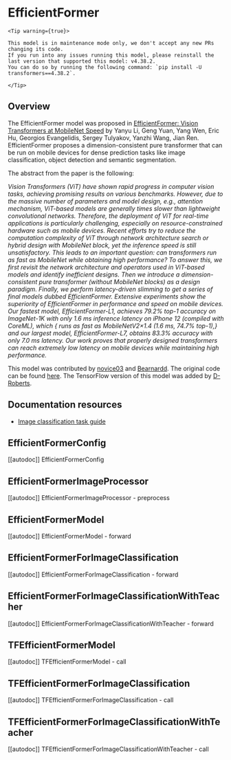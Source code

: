 <!--Copyright 2022 The HuggingFace Team. All rights reserved.

Licensed under the Apache License, Version 2.0 (the "License"); you may not use this file except in compliance with
the License. You may obtain a copy of the License at

http://www.apache.org/licenses/LICENSE-2.0

Unless required by applicable law or agreed to in writing, software distributed under the License is distributed on
an "AS IS" BASIS, WITHOUT WARRANTIES OR CONDITIONS OF ANY KIND, either express or implied. See the License for the
specific language governing permissions and limitations under the License.

⚠️ Note that this file is in Markdown but contain specific syntax for our doc-builder (similar to MDX) that may not be
rendered properly in your Markdown viewer.

-->

# EfficientFormer

    <Tip warning={true}>

    This model is in maintenance mode only, we don't accept any new PRs changing its code.
    If you run into any issues running this model, please reinstall the last version that supported this model: v4.38.2.
    You can do so by running the following command: `pip install -U transformers==4.38.2`.

    </Tip>

## Overview

The EfficientFormer model was proposed in [EfficientFormer: Vision Transformers at MobileNet Speed](https://arxiv.org/abs/2206.01191) 
by Yanyu Li, Geng Yuan, Yang Wen, Eric Hu, Georgios Evangelidis, Sergey Tulyakov, Yanzhi Wang, Jian Ren.  EfficientFormer proposes a
dimension-consistent pure transformer that can be run on mobile devices for dense prediction tasks like image classification, object
detection and semantic segmentation.

The abstract from the paper is the following:

*Vision Transformers (ViT) have shown rapid progress in computer vision tasks, achieving promising results on various benchmarks. 
However, due to the massive number of parameters and model design, e.g., attention mechanism, ViT-based models are generally 
times slower than lightweight convolutional networks. Therefore, the deployment of ViT for real-time applications is particularly 
challenging, especially on resource-constrained hardware such as mobile devices. Recent efforts try to reduce the computation 
complexity of ViT through network architecture search or hybrid design with MobileNet block, yet the inference speed is still 
unsatisfactory. This leads to an important question: can transformers run as fast as MobileNet while obtaining high performance? 
To answer this, we first revisit the network architecture and operators used in ViT-based models and identify inefficient designs. 
Then we introduce a dimension-consistent pure transformer (without MobileNet blocks) as a design paradigm. 
Finally, we perform latency-driven slimming to get a series of final models dubbed EfficientFormer. 
Extensive experiments show the superiority of EfficientFormer in performance and speed on mobile devices. 
Our fastest model, EfficientFormer-L1, achieves 79.2% top-1 accuracy on ImageNet-1K with only 1.6 ms inference latency on 
iPhone 12 (compiled with CoreML), which { runs as fast as MobileNetV2×1.4 (1.6 ms, 74.7% top-1),} and our largest model, 
EfficientFormer-L7, obtains 83.3% accuracy with only 7.0 ms latency. Our work proves that properly designed transformers can 
reach extremely low latency on mobile devices while maintaining high performance.*

This model was contributed by [novice03](https://huggingface.co/novice03) and [Bearnardd](https://huggingface.co/Bearnardd).
The original code can be found [here](https://github.com/snap-research/EfficientFormer). The TensorFlow version of this model was added by [D-Roberts](https://huggingface.co/D-Roberts).

## Documentation resources

- [Image classification task guide](../tasks/image_classification)

## EfficientFormerConfig

[[autodoc]] EfficientFormerConfig

## EfficientFormerImageProcessor

[[autodoc]] EfficientFormerImageProcessor
    - preprocess

<frameworkcontent>
<pt>

## EfficientFormerModel

[[autodoc]] EfficientFormerModel
    - forward

## EfficientFormerForImageClassification

[[autodoc]] EfficientFormerForImageClassification
    - forward

## EfficientFormerForImageClassificationWithTeacher

[[autodoc]] EfficientFormerForImageClassificationWithTeacher
    - forward

</pt>
<tf>

## TFEfficientFormerModel

[[autodoc]] TFEfficientFormerModel
    - call

## TFEfficientFormerForImageClassification

[[autodoc]] TFEfficientFormerForImageClassification
    - call

## TFEfficientFormerForImageClassificationWithTeacher

[[autodoc]] TFEfficientFormerForImageClassificationWithTeacher
    - call

</tf>
</frameworkcontent>